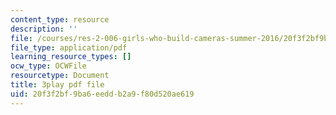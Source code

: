 ```yaml
---
content_type: resource
description: ''
file: /courses/res-2-006-girls-who-build-cameras-summer-2016/20f3f2bf9ba6eeddb2a9f80d520ae619_KhY97qoDPMg.pdf
file_type: application/pdf
learning_resource_types: []
ocw_type: OCWFile
resourcetype: Document
title: 3play pdf file
uid: 20f3f2bf-9ba6-eedd-b2a9-f80d520ae619
---
```

